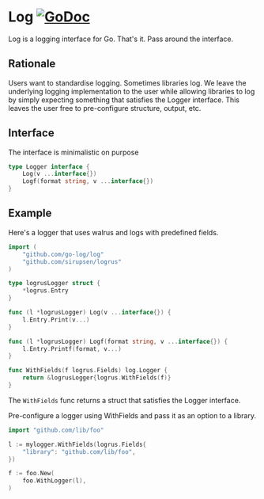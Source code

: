 # Log [![GoDoc](https://godoc.org/github.com/go-log/log?status.svg)](https://godoc.org/github.com/go-log/log)

Log is a logging interface for Go. That's it. Pass around the interface.

## Rationale

Users want to standardise logging. Sometimes libraries log. We leave the underlying logging implementation to the user 
while allowing libraries to log by simply expecting something that satisfies the Logger interface. This leaves 
the user free to pre-configure structure, output, etc.

## Interface

The interface is minimalistic on purpose

```go
type Logger interface {
    Log(v ...interface{})
    Logf(format string, v ...interface{})
}
```

## Example

Here's a logger that uses walrus and logs with predefined fields.

```go
import (
	"github.com/go-log/log"
	"github.com/sirupsen/logrus"
)

type logrusLogger struct {
	*logrus.Entry
}

func (l *logrusLogger) Log(v ...interface{}) {
	l.Entry.Print(v...)
}

func (l *logrusLogger) Logf(format string, v ...interface{}) {
	l.Entry.Printf(format, v...)
}

func WithFields(f logrus.Fields) log.Logger {
	return &logrusLogger{logrus.WithFields(f)}	
}
```

The `WithFields` func returns a struct that satisfies the Logger interface.

Pre-configure a logger using WithFields and pass it as an option to a library.

```go
import "github.com/lib/foo"

l := mylogger.WithFields(logrus.Fields{
	"library": "github.com/lib/foo",
})

f := foo.New(
	foo.WithLogger(l),
)
```
